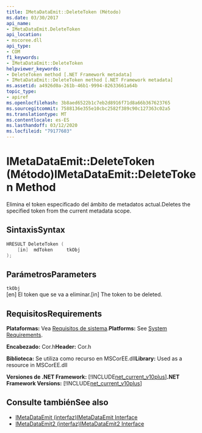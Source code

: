 ```yaml
---
title: IMetaDataEmit::DeleteToken (Método)
ms.date: 03/30/2017
api_name:
- IMetaDataEmit.DeleteToken
api_location:
- mscoree.dll
api_type:
- COM
f1_keywords:
- IMetaDataEmit::DeleteToken
helpviewer_keywords:
- DeleteToken method [.NET Framework metadata]
- IMetaDataEmit::DeleteToken method [.NET Framework metadata]
ms.assetid: a4926d0a-261b-46b1-9994-82633661a64b
topic_type:
- apiref
ms.openlocfilehash: 3b8aed6522b1c7eb2d8916f71d8a66b367623765
ms.sourcegitcommit: 7588136e355e10cbc2582f389c90c127363c02a5
ms.translationtype: MT
ms.contentlocale: es-ES
ms.lasthandoff: 03/12/2020
ms.locfileid: "79177603"
---
```

# <a name="imetadataemitdeletetoken-method"></a><span data-ttu-id="fa369-102">IMetaDataEmit::DeleteToken (Método)</span><span class="sxs-lookup"><span data-stu-id="fa369-102">IMetaDataEmit::DeleteToken Method</span></span>
<span data-ttu-id="fa369-103">Elimina el token especificado del ámbito de metadatos actual.</span><span class="sxs-lookup"><span data-stu-id="fa369-103">Deletes the specified token from the current metadata scope.</span></span>  
  
## <a name="syntax"></a><span data-ttu-id="fa369-104">Sintaxis</span><span class="sxs-lookup"><span data-stu-id="fa369-104">Syntax</span></span>  
  
```cpp  
HRESULT DeleteToken (
    [in]  mdToken     tkObj
);  
```  
  
## <a name="parameters"></a><span data-ttu-id="fa369-105">Parámetros</span><span class="sxs-lookup"><span data-stu-id="fa369-105">Parameters</span></span>  
 `tkObj`  
 <span data-ttu-id="fa369-106">[en] El token que se va a eliminar.</span><span class="sxs-lookup"><span data-stu-id="fa369-106">[in] The token to be deleted.</span></span>  
  
## <a name="requirements"></a><span data-ttu-id="fa369-107">Requisitos</span><span class="sxs-lookup"><span data-stu-id="fa369-107">Requirements</span></span>  
 <span data-ttu-id="fa369-108">**Plataformas:** Vea [Requisitos de sistema](../../../../docs/framework/get-started/system-requirements.md).</span><span class="sxs-lookup"><span data-stu-id="fa369-108">**Platforms:** See [System Requirements](../../../../docs/framework/get-started/system-requirements.md).</span></span>  
  
 <span data-ttu-id="fa369-109">**Encabezado:** Cor.h</span><span class="sxs-lookup"><span data-stu-id="fa369-109">**Header:** Cor.h</span></span>  
  
 <span data-ttu-id="fa369-110">**Biblioteca:** Se utiliza como recurso en MSCorEE.dll</span><span class="sxs-lookup"><span data-stu-id="fa369-110">**Library:** Used as a resource in MSCorEE.dll</span></span>  
  
 <span data-ttu-id="fa369-111">**Versiones de .NET Framework:** [!INCLUDE[net_current_v10plus](../../../../includes/net-current-v10plus-md.md)]</span><span class="sxs-lookup"><span data-stu-id="fa369-111">**.NET Framework Versions:** [!INCLUDE[net_current_v10plus](../../../../includes/net-current-v10plus-md.md)]</span></span>  
  
## <a name="see-also"></a><span data-ttu-id="fa369-112">Consulte también</span><span class="sxs-lookup"><span data-stu-id="fa369-112">See also</span></span>

- [<span data-ttu-id="fa369-113">IMetaDataEmit (interfaz)</span><span class="sxs-lookup"><span data-stu-id="fa369-113">IMetaDataEmit Interface</span></span>](../../../../docs/framework/unmanaged-api/metadata/imetadataemit-interface.md)
- [<span data-ttu-id="fa369-114">IMetaDataEmit2 (interfaz)</span><span class="sxs-lookup"><span data-stu-id="fa369-114">IMetaDataEmit2 Interface</span></span>](../../../../docs/framework/unmanaged-api/metadata/imetadataemit2-interface.md)
